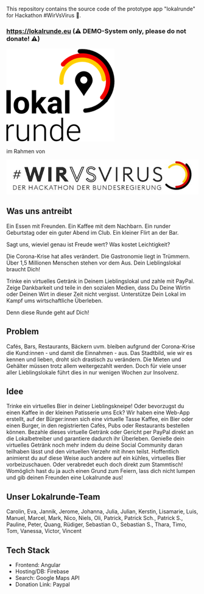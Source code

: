 This repository contains the source code of the prototype app "lokalrunde" for Hackathon #WirVsVirus 🏁.

### https://lokalrunde.eu (⚠ DEMO-System only, please do not donate! ⚠)

![image](app/src/assets/images/logo-splashscreen.png) 

im Rahmen von

![image](app/src/assets/images/wirvsvirus_logo.png)


## Was uns antreibt
Ein Essen mit Freunden. Ein Kaffee mit dem Nachbarn. Ein runder Geburtstag oder ein guter Abend im Club. 
Ein kleiner Flirt an der Bar.
 
Sagt uns, wieviel genau ist Freude wert? Was kostet Leichtigkeit? 
 
Die Corona-Krise hat alles verändert. Die Gastronomie liegt in Trümmern. Über 1,5 Millionen Menschen stehen vor dem Aus. 
Dein Lieblingslokal braucht Dich!
 
Trinke ein virtuelles Getränk in Deinem Lieblingslokal und zahle mit PayPal.
Zeige Dankbarkeit und teile in den sozialen Medien, dass Du Deine Wirtin oder Deinen Wirt in dieser Zeit nicht vergisst. Unterstütze Dein Lokal im Kampf ums wirtschaftliche Überleben.
 
Denn diese Runde geht auf Dich!

## Problem
Cafés, Bars, Restaurants, Bäckern uvm. bleiben aufgrund der Corona-Krise die Kund:innen - und damit die Einnahmen - aus. Das Stadtbild, wie wir es kennen und lieben, droht sich drastisch zu verändern. 
Die Mieten und Gehälter müssen trotz allem weitergezahlt werden. Doch für viele unser aller Lieblingslokale führt dies in nur wenigen Wochen zur Insolvenz.

## Idee
Trinke ein virtuelles Bier in deiner Lieblingskneipe! Oder bevorzugst du einen Kaffee in der kleinen Patisserie ums Eck?
Wir haben eine Web-App erstellt, auf der Bürger:innen sich eine virtuelle Tasse Kaffee, ein Bier oder einen Burger, in den registrierten Cafés, Pubs oder Restaurants bestellen können. 
Bezahle dieses virtuelle Getränk oder Gericht per PayPal direkt an die Lokalbetreiber und garantiere dadurch ihr Überleben.
Genieße dein virtuelles Getränk noch mehr indem du deine Social Community daran teilhaben lässt und den virtuellen Verzehr mit ihnen teilst.
Hoffentlich animierst du auf diese Weise auch andere auf ein kühles, virtuelles Bier vorbeizuschauen. Oder verabredet euch doch direkt zum Stammtisch! Womöglich hast du ja auch einen Grund zum Feiern, lass dich nicht lumpen und gib deinen Freunden eine Lokalrunde aus!

## Unser Lokalrunde-Team
Carolin, Eva, Jannik, Jerome, Johanna, Julia, Julian, Kerstin, Lisamarie, Luis, Manuel, Marcel, Mark, Nico, Niels, Oli, Patrick, Patrick Sch., Patrick S., Pauline, Peter, Quang, Rüdiger, Sebastian O., Sebastian S., Thara, Timo, Tom, Vanessa, Victor, Vincent 

## Tech Stack
- Frontend: Angular
- Hosting/DB: Firebase
- Search: Google Maps API
- Donation Link: Paypal
